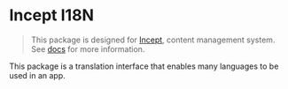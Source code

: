 # Incept I18N

> This package is designed for [Incept](https://github.com/stackpress/incept),
content management system. See [docs](https://github.com/stackpress/incept)
for more information.

This package is a translation interface that enables many languages to 
be used in an app.